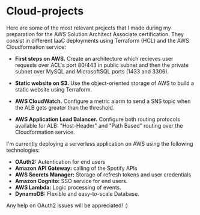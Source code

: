 # Cloud-projects

Here are some of the most relevant projects that I made during my preparation for the AWS Solution Architect Associate certification. They consist in different IaaC deployments using Terraform (HCL) and the AWS Cloudformation service:

+ **First steps on AWS.** Create an architecture which recieves user requests over ACL's port 80/443 in public subnet and then the private subnet over MySQL and MicrosoftSQL ports (1433 and 3306).

+ **Static website on S3.** Use the object-oriented storage of AWS to build a static website using Terraform.

+ **AWS CloudWatch.** Configure a metric alarm to send a SNS topic when the ALB gets greater than the threshold.

+ **AWS Application Load Balancer.** Configure both routing protocols available for ALB:  "Host-Header" and "Path Based" routing over the Cloudformation service.

I'm currently deploying a serverless application on AWS using the following technologies:

+ **OAuth2:** Autentication for end users
+ **Amazon API Gateway:** calling of the Spotify APIs
+ **AWS Secrets Manager:** Storage of refresh tokens and user credentials
+ **Amazon Cognito:** SSO service for end users.
+ **AWS Lambda:** Logic processing of events.
+ **DynamoDB:** Flexible and easy-to-scale Database.

Any help on OAuth2 issues will be appreciated! :)
